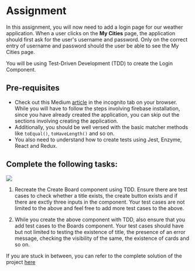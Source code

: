 # Assignment

In this assignment, you will now need to add a login page for our weather application. When a user clicks on the **My Cities** page, the application should first ask for the user's username and password. Only on the correct entry of username and password should the user be able to see the My Cities page.

You will be using Test-Driven Development (TDD) to create the Login Component.


## Pre-requisites

- Check out this Medium [article](https://itnext.io/firebase-login-functionality-from-scratch-with-react-redux-2bf316e5820f) in the incognito tab on your browser. While you will have to follow the steps involving firebase installation, since you have already created the application, you can skip out the sections involving creating the application.
- Additionally, you should be well versed with the basic matcher methods like ```toEqual()```, ```toHaveLength()``` and so on.
- You also need to understand how to create tests using Jest, Enzyme, React and Redux.



## Complete the following tasks:


![](https://github.com/greyatom-school/the-minerva-project/raw/master/FEWD/sprint_5/images/assignment_532c.PNG)


1. Recreate the Create Board component using TDD. Ensure there are test cases to check whether a title exists, the create button exists and if there are exctly three inputs in the component. Your test cases are not limited to the above and feel free to add more test cases to the above.

2. While you create the above component with TDD, also ensure that you add test cases to the Boards component. Your test cases should have but not limited to testing the existence of title, the presence of an error message, checking the visibility of the same, the existence of cards and so on.

If you are stuck in between, you can refer to the complete solution of the project [here](https://drive.google.com/file/d/1Vz5sE-WSGU0IXFlJ1NydmQ9lMdXGlhlu/view?usp=sharing)
